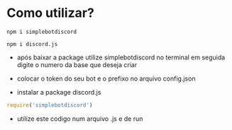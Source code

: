 # Como utilizar?

```shell
npm i simplebotdiscord
```

```shell
npm i discord.js
```

- após baixar a package utilize simplebotdiscord no terminal em seguida digite o numero da base que deseja criar

- colocar o token do seu bot e o prefixo no arquivo config.json

- instalar a package discord.js

```js
require('simplebotdiscord')
```

- utilize este codigo num arquivo .js e de run
